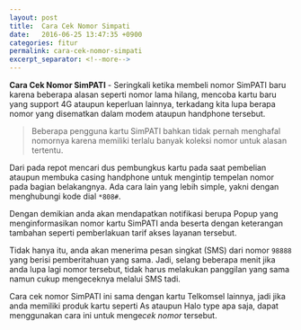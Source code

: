 ```yaml
---
layout: post
title:  Cara Cek Nomor Simpati
date:   2016-06-25 13:47:35 +0900
categories: fitur
permalink: cara-cek-nomor-simpati
excerpt_separator: <!--more-->
---
```

<b>Cara Cek Nomor SimPATI</b> - Seringkali ketika membeli nomor SimPATI baru karena beberapa alasan seperti nomor lama hilang, mencoba kartu baru yang support 4G ataupun <!--more--> keperluan lainnya, terkadang kita lupa berapa nomor yang disematkan dalam modem ataupun handphone tersebut.

<blockquote>	
Beberapa pengguna kartu SimPATI bahkan tidak pernah menghafal nomornya karena memiliki terlalu banyak koleksi nomor untuk alasan tertentu.
</blockquote>

Dari pada repot mencari dus pembungkus kartu pada saat pembelian ataupun membuka casing handphone untuk mengintip tempelan nomor pada bagian belakangnya. Ada cara lain yang lebih simple, yakni dengan menghubungi kode dial `*808#`.

Dengan demikian anda akan mendapatkan notifikasi berupa Popup yang menginformasikan nomor kartu SimPATI anda beserta dengan keterangan tambahan seperti pemberlakuan tarif akses layanan tersebut.

Tidak hanya itu, anda akan menerima pesan singkat (SMS) dari nomor `98888` yang berisi pemberitahuan yang sama. Jadi, selang beberapa menit jika anda lupa lagi nomor tersebut, tidak harus melakukan panggilan yang sama namun cukup mengeceknya melalui SMS tadi.

Cara cek nomor SimPATI ini sama dengan kartu Telkomsel lainnya, jadi jika anda memiliki produk kartu seperti As ataupun Halo type apa saja, dapat menggunakan cara ini untuk menge<i>cek nomor</i> tersebut.